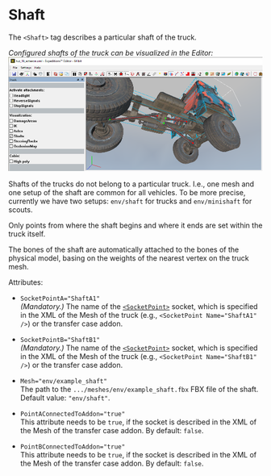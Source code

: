 # Shaft

The `<Shaft>` tag describes a particular shaft of the truck.

*Configured shafts of the truck can be visualized in the Editor:*  
![](./media/shafts_visualized_in_the_editor.png)

Shafts of the trucks do not belong to a particular truck. I.e., one mesh and one setup of the shaft are common for all vehicles. To be more precise, currently we have two setups: `env/shaft` for trucks and `env/minishaft` for scouts.

Only points from where the shaft begins and where it ends are set within the truck itself.

The bones of the shaft are automatically attached to the bones of the physical model, basing on the weights of the nearest vertex on the truck mesh.

Attributes:

-   `SocketPointA="ShaftA1"`  
    *(Mandatory.)* The name of the [`<SocketPoint>`][socketpoint] socket, which is specified in the XML of the Mesh of the truck (e.g., `<SocketPoint Name="ShaftA1" />`) or the transfer case addon.


-   `SocketPointB="ShaftB1"`  
    *(Mandatory.)* The name of the [`<SocketPoint>`][socketpoint] socket, which is specified in the XML of the Mesh of the truck (e.g., `<SocketPoint Name="ShaftB1" />`) or the transfer case addon.


-   `Mesh="env/example_shaft"`  
    The path to the `.../meshes/env/example_shaft.fbx` FBX file of the shaft. Default value: `"env/shaft"`.


-   `PointAConnectedToAddon="true"`  
    This attribute needs to be `true`, if the socket is described in the XML of the Mesh of the transfer case addon. By default: `false`.


-   `PointBConnectedToAddon="true"`  
    This attribute needs to be `true`, if the socket is described in the XML of the Mesh of the transfer case addon. By default: `false`.

[socketpoint]: ./../../../../combinexmesh/socketpoints/socketpoint/index.md